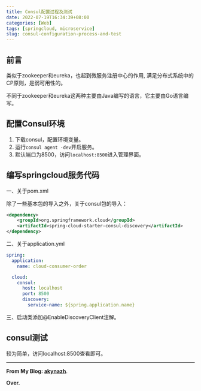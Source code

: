 ```yaml
---
title: Consul配置过程及测试
date: 2022-07-19T16:34:39+08:00
categories: [Web]
tags: [springcloud, microservice]
slug: consul-configuration-process-and-test
---
```


## 前言

类似于zookeeper和eureka，也起到微服务注册中心的作用, 满足分布式系统中的CP原则，是弱可用性的。

不同于zookeeper和eureka这两种主要由Java编写的语言，它主要由Go语言编写。

## 配置Consul环境

1. 下载consul，配置环境变量。
2. 运行`consul agent -dev`开启服务。
3. 默认端口为8500，访问`localhost:8500`进入管理界面。

## 编写springcloud服务代码

一、关于pom.xml

除了一些基本包的导入之外，关于consul包的导入：

```xml
<dependency>
    <groupId>org.springframework.cloud</groupId>
    <artifactId>spring-cloud-starter-consul-discovery</artifactId>
</dependency>
```

二、关于application.yml

```yml
spring:
  application:
    name: cloud-consumer-order

  cloud:
    consul:
      host: localhost
      port: 8500
      discovery:
        service-name: ${spring.application.name}
```

三、启动类添加@EnableDiscoveryClient注解。

## consul测试

较为简单，访问localhost:8500查看即可。

---

**From My Blog: [akynazh](https://akynazh.site)**.

**Over.**